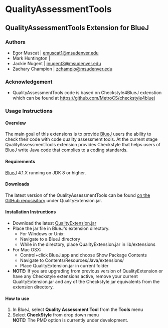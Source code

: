 # QualityAssessmentTools

## QualityAssessmentTools Extension for BlueJ

### Authors
* Egor Muscat | emuscat1@msudenver.edu
* Mark Huntington |
* Jackie Nugent | jnugent3@msudenver.edu
* Zachary Champion | zchampio@msudenver.edu

### Acknowledgement
* QualityAssessmentTools code is based on Checkstyle4BlueJ extenstion which can be found at https://github.com/MetroCS/checkstyle4bluej

### Usage Instructions

#### Overview
The main goal of this extensions is to provide [BlueJ](https://bluej.org/) users the ability to check their code with code quality assessment 
tools. At the current stage QualityAssessmentTools extension provides Checkstyle that helps users of BlueJ write Java code that complies to a coding standards.

#### Requirements
[BlueJ](https://bluej.org/) 4.1.X running on JDK 8 or higher.

#### Downloads
The latest version of the QualityAssessmentTools can be found [on the GitHub reposisitory](https://github.com/SoftwareExtensionRenovators/QualityAssessmentTools)
under QualityExtension.jar.

#### Installation Instructions
* Download the latest [QualityExtension.jar](https://github.com/SoftwareExtensionRenovators/QualityAssessmentTools/blob/master/QualityExtension.jar)
* Place the jar file in BlueJ's extension directory.
  * For Windows or Unix:
  * Navigate to a BlueJ directory
  * While in the directory, place QualityExtension.jar in lib/extensions
* For Mac OSX:
  * Control+click BlueJ.app and choose Show Package Contents
  * Navigate to Contents/Resources/Java/extensions/
  * Place QualityExtension.jar in current folder
* **NOTE:** If you are upgrading from previous version of QualityExtension or have any Checkstyle extensions active, remove your current QualityExtension.jar and any of the Checkstyle.jar equivalents from the extension directory.

#### How to use
1. In BlueJ, select **Quality Assessment Tool** from the **Tools** menu
2. Select **CheckStyle** from drop down menu
<br /> **NOTE:** The PMD option is currently under development.

